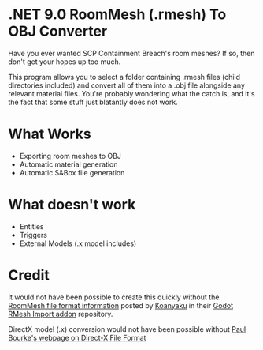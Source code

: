 ﻿# .NET 9.0 RoomMesh (.rmesh) To OBJ Converter

Have you ever wanted SCP Containment Breach's room meshes? If so, then don't get your hopes up too much.

This program allows you to select a folder containing .rmesh files (child directories included) and 
convert all of them into a .obj file alongside any relevant material files. You're probably wondering 
what the catch is, and it's the fact that some stuff just blatantly does not work.

# What Works

- Exporting room meshes to OBJ
- Automatic material generation
- Automatic S&Box file generation

# What doesn't work

- Entities
- Triggers
- External Models (.x model includes)

# Credit

It would not have been possible to create this quickly without the [RoomMesh file format information](https://github.com/Koanyaku/godot_rmesh_import/blob/main/docs/rmesh_format_scp-cb.md) 
posted by [Koanyaku](https://github.com/koanyaku) in their 
[Godot RMesh Import addon](https://github.com/Koanyaku/godot_rmesh_import/tree/main) repository.

DirectX model (.x) conversion would not have been possible without [Paul 
Bourke's webpage on Direct-X File Format](https://paulbourke.net/dataformats/directx/#xfilefrm_Template_MeshMaterialList) 